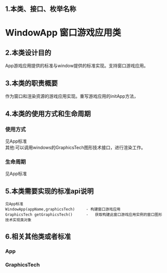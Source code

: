 ## 1.本类、接口、枚举名称
# WindowApp 窗口游戏应用类  

## 2.本类设计目的
App游戏应用提供的标准与window提供的标准实现。支持窗口游戏应用。

## 3.本类的职责概要
作为窗口和渲染资源的游戏应用实现。重写游戏应用的initApp方法，

## 4.本类的使用方式和生命周期
### 使用方式
见App标准  
其他:可以调用windows的GraphicsTech图形技术接口，进行渲染工作。

### 生命周期
见App标准

## 5.本类需要实现的标准api说明

	见App标准  
	WindowApp(appName,graphicsTech)		- 构建窗口游戏应用
	GraphicsTech getGraphicsTech() 		- 	获取构建此窗口游戏应用实例的窗口图形技术实现类对象

## 6.相关其他类或者标准
### App
### GraphicsTech